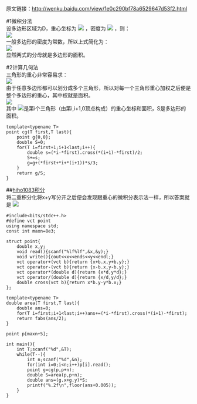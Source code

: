 原文链接：http://wenku.baidu.com/view/1e0c290bf78a6529647d53f2.html  

#1微积分法  
设多边形区域为D，重心坐标为
<img src="http://latex.codecogs.com/svg.latex?(x_g,y_g)">
，密度为
<img src="http://latex.codecogs.com/svg.latex?\rho(x,y)">
，则：  
<img src="http://latex.codecogs.com/svg.latex?x_g=\frac{\iint_{D}x\rho(x,y)d\sigma}{\iint_{D}\rho(x,y)d\sigma},y_g=\frac{\iint_{D}y\rho(x,y)d\sigma}{\iint_{D}\rho(x,y)d\sigma}">  
一般多边形的密度为常数，所以上式简化为：  
<img src="http://latex.codecogs.com/svg.latex?x_g=\frac{\iint_{D}xd\sigma}{\iint_{D}d\sigma},y_g=\frac{\iint_{D}yd\sigma}{\iint_{D}d\sigma}">  
显然两式的分母就是多边形的面积。  

#2计算几何法  
三角形的重心非常容易求：  
<img src="http://latex.codecogs.com/svg.latex?x_g=\frac{x_1+x_2+x_3}{3},y_g=\frac{y_1+y_2_+y_3}{3}">  
由于任意多边形都可以划分成多个三角形，所以对每一个三角形重心加权之后便是整个多边形的重心，其中权就是面积。  
<img src="http://latex.codecogs.com/svg.latex?x_g=\frac{\sum_{i=2}^{n-1}s_ix_{ig}}{S},y_g=\frac{\sum_{i=2}^{n-1}s_iy_{ig}}{S}">  
其中
<img src="http://latex.codecogs.com/svg.latex?x_{ig},y_{ig},s_i">是第i个三角形（由第i,i+1,0顶点构成）的重心坐标和面积，S是多边形的面积。  

```
template<typename T>
point cg(T first,T last){
    point g{0,0};
    double S=0;
    for(T i=first+1;i+1<last;i++){
        double s=(*i-*first).cross(*(i+1)-*first)/2;
        S+=s;
        g=g+(*first+*i+*(i+1))*s/3;
    }
    return g/S;
}
```
##[hiho1083积分](http://hihocoder.com/problemset/problem/1083)  
将二重积分化将x+y写分开之后便会发现跟重心的微积分表示法一样，所以答案就是
<img src="http://latex.codecogs.com/svg.latex?(x_g+y_g)*S">
```
#include<bits/stdc++.h>
#define vct point
using namespace std;
const int maxn=8e3;

struct point{
    double x,y;
    void read(){scanf("%lf%lf",&x,&y);}
    void write(){cout<<x<<ends<<y<<endl;}
    vct operator+(vct b){return {x+b.x,y+b.y};}
    vct operator-(vct b){return {x-b.x,y-b.y};}
    vct operator*(double d){return {x*d,y*d};}
    vct operator/(double d){return {x/d,y/d};}
    double cross(vct b){return x*b.y-y*b.x;}
};

template<typename T>
double area(T first,T last){
    double ans=0;
    for(T i=first;i+1<last;i++)ans+=(*i-*first).cross(*(i+1)-*first);
    return fabs(ans/2);
}

point p[maxn+5];

int main(){
    int T;scanf("%d",&T);
    while(T--){
        int n;scanf("%d",&n);
        for(int i=0;i<n;i++)p[i].read();
        point g=cg(p,p+n);
        double S=area(p,p+n);
        double ans=(g.x+g.y)*S;
        printf("%.2f\n",floor(ans+0.005));
    }
}
```
